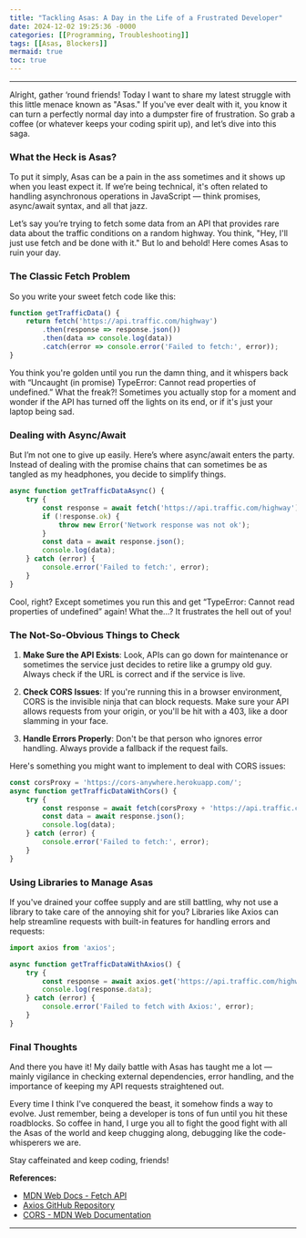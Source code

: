 ```yaml
---
title: "Tackling Asas: A Day in the Life of a Frustrated Developer"
date: 2024-12-02 19:25:36 -0000
categories: [[Programming, Troubleshooting]]
tags: [[Asas, Blockers]]
mermaid: true
toc: true
---
```


---

Alright, gather ‘round friends! Today I want to share my latest struggle with this little menace known as "Asas." If you've ever dealt with it, you know it can turn a perfectly normal day into a dumpster fire of frustration. So grab a coffee (or whatever keeps your coding spirit up), and let’s dive into this saga.

### What the Heck is Asas?

To put it simply, Asas can be a pain in the ass sometimes and it shows up when you least expect it. If we’re being technical, it's often related to handling asynchronous operations in JavaScript — think promises, async/await syntax, and all that jazz.

Let’s say you’re trying to fetch some data from an API that provides rare data about the traffic conditions on a random highway. You think, "Hey, I'll just use fetch and be done with it." But lo and behold! Here comes Asas to ruin your day.

### The Classic Fetch Problem

So you write your sweet fetch code like this:

```javascript
function getTrafficData() {
    return fetch('https://api.traffic.com/highway')
        .then(response => response.json())
        .then(data => console.log(data))
        .catch(error => console.error('Failed to fetch:', error));
}
```

You think you're golden until you run the damn thing, and it whispers back with “Uncaught (in promise) TypeError: Cannot read properties of undefined.” What the freak?! Sometimes you actually stop for a moment and wonder if the API has turned off the lights on its end, or if it's just your laptop being sad.

### Dealing with Async/Await

But I’m not one to give up easily. Here’s where async/await enters the party. Instead of dealing with the promise chains that can sometimes be as tangled as my headphones, you decide to simplify things.

```javascript
async function getTrafficDataAsync() {
    try {
        const response = await fetch('https://api.traffic.com/highway');
        if (!response.ok) {
            throw new Error('Network response was not ok');
        }
        const data = await response.json();
        console.log(data);
    } catch (error) {
        console.error('Failed to fetch:', error);
    }
}
```

Cool, right? Except sometimes you run this and get “TypeError: Cannot read properties of undefined” again! What the…? It frustrates the hell out of you! 

### The Not-So-Obvious Things to Check

1. **Make Sure the API Exists**: Look, APIs can go down for maintenance or sometimes the service just decides to retire like a grumpy old guy. Always check if the URL is correct and if the service is live.
   
2. **Check CORS Issues**: If you're running this in a browser environment, CORS is the invisible ninja that can block requests. Make sure your API allows requests from your origin, or you'll be hit with a 403, like a door slamming in your face.

3. **Handle Errors Properly**: Don't be that person who ignores error handling. Always provide a fallback if the request fails.

Here's something you might want to implement to deal with CORS issues:

```javascript
const corsProxy = 'https://cors-anywhere.herokuapp.com/';
async function getTrafficDataWithCors() {
    try {
        const response = await fetch(corsProxy + 'https://api.traffic.com/highway');
        const data = await response.json();
        console.log(data);
    } catch (error) {
        console.error('Failed to fetch:', error);
    }
}
```

### Using Libraries to Manage Asas

If you've drained your coffee supply and are still battling, why not use a library to take care of the annoying shit for you? Libraries like Axios can help streamline requests with built-in features for handling errors and requests:

```javascript
import axios from 'axios';

async function getTrafficDataWithAxios() {
    try {
        const response = await axios.get('https://api.traffic.com/highway');
        console.log(response.data);
    } catch (error) {
        console.error('Failed to fetch with Axios:', error);
    }
}
```

### Final Thoughts

And there you have it! My daily battle with Asas has taught me a lot — mainly vigilance in checking external dependencies, error handling, and the importance of keeping my API requests straightened out. 

Every time I think I've conquered the beast, it somehow finds a way to evolve. Just remember, being a developer is tons of fun until you hit these roadblocks. So coffee in hand, I urge you all to fight the good fight with all the Asas of the world and keep chugging along, debugging like the code-whisperers we are.

Stay caffeinated and keep coding, friends!

**References:**
- [MDN Web Docs - Fetch API](https://developer.mozilla.org/en-US/docs/Web/API/Fetch_API)
- [Axios GitHub Repository](https://github.com/axios/axios) 
- [CORS - MDN Web Documentation](https://developer.mozilla.org/en-US/docs/Web/HTTP/CORS)

---
